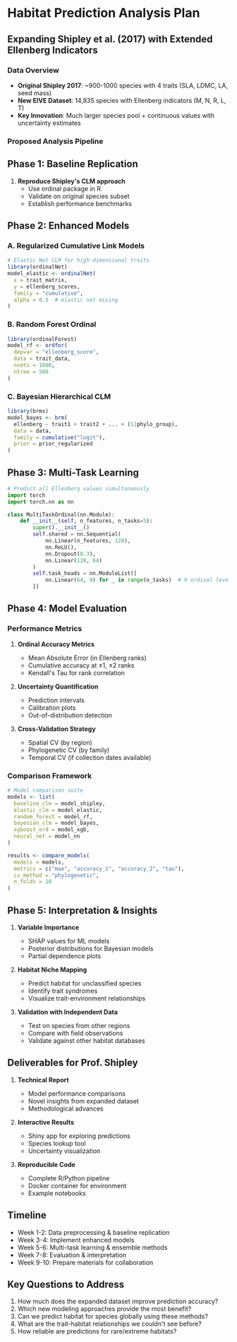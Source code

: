 # Habitat Prediction Analysis Plan
## Expanding Shipley et al. (2017) with Extended Ellenberg Indicators

### Data Overview
- **Original Shipley 2017**: ~900-1000 species with 4 traits (SLA, LDMC, LA, seed mass)
- **New EIVE Dataset**: 14,835 species with Ellenberg indicators (M, N, R, L, T)
- **Key Innovation**: Much larger species pool + continuous values with uncertainty estimates

### Proposed Analysis Pipeline

## Phase 1: Baseline Replication
1. **Reproduce Shipley's CLM approach**
   - Use ordinal package in R
   - Validate on original species subset
   - Establish performance benchmarks

## Phase 2: Enhanced Models
### A. Regularized Cumulative Link Models
```r
# Elastic Net CLM for high-dimensional traits
library(ordinalNet)
model_elastic <- ordinalNet(
  x = trait_matrix,
  y = ellenberg_scores,
  family = "cumulative",
  alpha = 0.5  # elastic net mixing
)
```

### B. Random Forest Ordinal
```r
library(ordinalForest)
model_rf <- ordfor(
  depvar = "ellenberg_score",
  data = trait_data,
  nsets = 1000,
  ntree = 500
)
```

### C. Bayesian Hierarchical CLM
```r
library(brms)
model_bayes <- brm(
  ellenberg ~ trait1 + trait2 + ... + (1|phylo_group),
  data = data,
  family = cumulative("logit"),
  prior = prior_regularized
)
```

## Phase 3: Multi-Task Learning
```python
# Predict all Ellenberg values simultaneously
import torch
import torch.nn as nn

class MultiTaskOrdinal(nn.Module):
    def __init__(self, n_features, n_tasks=5):
        super().__init__()
        self.shared = nn.Sequential(
            nn.Linear(n_features, 128),
            nn.ReLU(),
            nn.Dropout(0.3),
            nn.Linear(128, 64)
        )
        self.task_heads = nn.ModuleList([
            nn.Linear(64, 9) for _ in range(n_tasks)  # 9 ordinal levels
        ])
```

## Phase 4: Model Evaluation
### Performance Metrics
1. **Ordinal Accuracy Metrics**
   - Mean Absolute Error (in Ellenberg ranks)
   - Cumulative accuracy at ±1, ±2 ranks
   - Kendall's Tau for rank correlation

2. **Uncertainty Quantification**
   - Prediction intervals
   - Calibration plots
   - Out-of-distribution detection

3. **Cross-Validation Strategy**
   - Spatial CV (by region)
   - Phylogenetic CV (by family)
   - Temporal CV (if collection dates available)

### Comparison Framework
```r
# Model comparison suite
models <- list(
  baseline_clm = model_shipley,
  elastic_clm = model_elastic,
  random_forest = model_rf,
  bayesian_clm = model_bayes,
  xgboost_ord = model_xgb,
  neural_net = model_nn
)

results <- compare_models(
  models = models,
  metrics = c("mae", "accuracy_1", "accuracy_2", "tau"),
  cv_method = "phylogenetic",
  n_folds = 10
)
```

## Phase 5: Interpretation & Insights
1. **Variable Importance**
   - SHAP values for ML models
   - Posterior distributions for Bayesian models
   - Partial dependence plots

2. **Habitat Niche Mapping**
   - Predict habitat for unclassified species
   - Identify trait syndromes
   - Visualize trait-environment relationships

3. **Validation with Independent Data**
   - Test on species from other regions
   - Compare with field observations
   - Validate against other habitat databases

## Deliverables for Prof. Shipley
1. **Technical Report**
   - Model performance comparisons
   - Novel insights from expanded dataset
   - Methodological advances

2. **Interactive Results**
   - Shiny app for exploring predictions
   - Species lookup tool
   - Uncertainty visualization

3. **Reproducible Code**
   - Complete R/Python pipeline
   - Docker container for environment
   - Example notebooks

## Timeline
- Week 1-2: Data preprocessing & baseline replication
- Week 3-4: Implement enhanced models
- Week 5-6: Multi-task learning & ensemble methods
- Week 7-8: Evaluation & interpretation
- Week 9-10: Prepare materials for collaboration

## Key Questions to Address
1. How much does the expanded dataset improve prediction accuracy?
2. Which new modeling approaches provide the most benefit?
3. Can we predict habitat for species globally using these methods?
4. What are the trait-habitat relationships we couldn't see before?
5. How reliable are predictions for rare/extreme habitats?